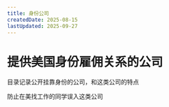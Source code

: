 ```yaml
---
title: 身份公司
createdDate: 2025-08-15
lastUpdated: 2025-09-27
---
```

# 提供美国身份雇佣关系的公司

目录记录公开挂靠身份的公司，和这类公司的特点

防止在美找工作的同学误入这类公司
